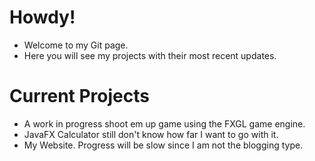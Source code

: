 # Howdy!
- Welcome to my Git page.
- Here you will see my projects with their most recent updates.

# Current Projects
- A work in progress shoot em up game using the FXGL game engine.
- JavaFX Calculator still don't know how far I want to go with it.
- My Website. Progress will be slow since I am not the blogging type.
